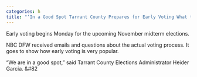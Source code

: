 ```yaml
---
categories: h
title: "‘In a Good Spot Tarrant County Prepares for Early Voting What to Expect"
---
```


Early voting begins Monday for the upcoming November midterm elections.



NBC DFW received emails and questions about the actual voting process. It goes to show how early voting is very popular.



&#8220;We are in a good spot,&#8221; said Tarrant County Elections Administrator Heider Garcia. &#82